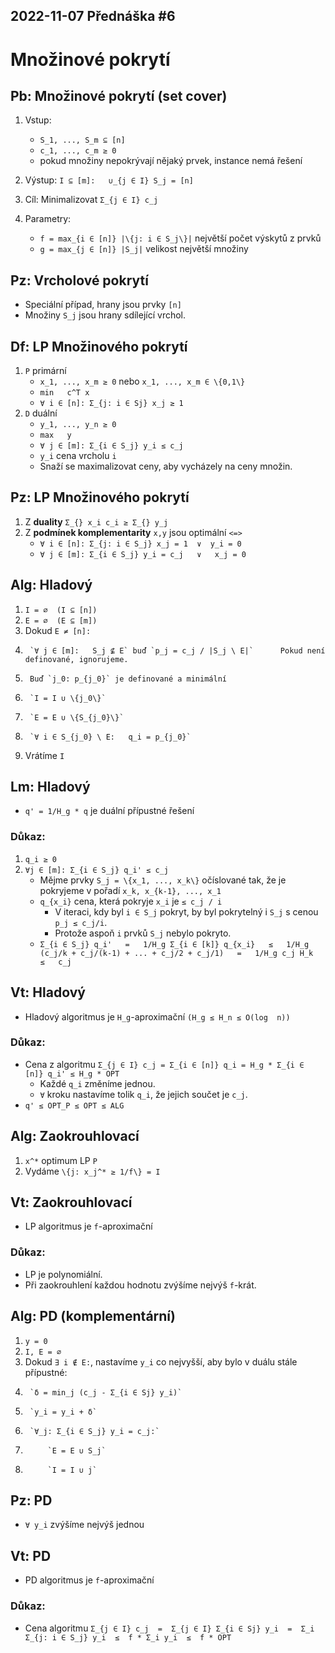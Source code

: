 2022-11-07
Přednáška #6
------------



Množinové pokrytí
=================



Pb: Množinové pokrytí (set cover)
---------------------------------
1. Vstup:
	- `S_1, ..., S_m ⊆ [n]`
	- `c_1, ..., c_m ≥ 0`
	
	+ pokud množiny nepokrývají nějaký prvek, instance nemá řešení
2. Výstup: `I ⊆ [m]:   ∪_{j ∈ I} S_j = [n]`
3. Cíl: Minimalizovat `Σ_{j ∈ I} c_j`
4. Parametry:
	- `f = max_{i ∈ [n]} |\{j: i ∈ S_j\}|` největší počet výskytů z prvků
	- `g = max_{j ∈ [n]} |S_j|` velikost největší množiny


Pz: Vrcholové pokrytí
---------------------
- Speciální případ, hrany jsou prvky `[n]`
- Množiny `S_j` jsou hrany sdílející vrchol.


Df: LP Množinového pokrytí
--------------------------
1. `P` primární
	- `x_1, ..., x_m ≥ 0`   nebo   `x_1, ..., x_m ∈ \{0,1\}`
	- `min   c^T x`
	- `∀ i ∈ [n]: Σ_{j: i ∈ Sj} x_j ≥ 1`
2. `D` duální
	- `y_1, ..., y_n ≥ 0`
	- `max   y`
	- `∀ j ∈ [m]: Σ_{i ∈ S_j} y_i ≤ c_j`
	+ `y_i` cena vrcholu `i`
	+ Snaží se maximalizovat ceny, aby vycházely na ceny množin.


Pz: LP Množinového pokrytí
--------------------------
1. Z **duality** `Σ_{} x_i c_i ≥ Σ_{} y_j`
2. Z **podmínek komplementarity** `x,y` jsou optimální  `<=>`
	- `∀ i ∈ [n]: Σ_{j: i ∈ S_j} x_j = 1  ∨  y_i = 0`
	- `∀ j ∈ [m]: Σ_{i ∈ S_j} y_i = c_j   ∨   x_j = 0`


Alg: Hladový
------------
1. `I = ∅  (I ⊆ [n])`
2. `E = ∅  (E ⊆ [m])`
3. Dokud `E ≠ [n]:`
4. 		`∀ j ∈ [m]:   S_j ⊈ E` buď `p_j = c_j / |S_j \ E|` 		Pokud není definované, ignorujeme.
5. 		Buď `j_0: p_{j_0}` je definované a minimální
6. 		`I = I ∪ \{j_0\}`
7. 		`E = E ∪ \{S_{j_0}\}`
8. 		`∀ i ∈ S_{j_0} \ E:   q_i = p_{j_0}`
9. Vrátíme `I`



Lm: Hladový
-----------
- `q' = 1/H_g * q` je duální přípustné řešení

### Důkaz:
1. `q_i ≥ 0`
2. `∀j ∈ [m]: Σ_{i ∈ S_j} q_i' ≤ c_j`
	+ Mějme prvky `S_j = \{x_1, ..., x_k\}` očíslované tak, že je pokryjeme v pořadí `x_k, x_{k-1}, ..., x_1`
	+ `q_{x_i}` cena, která pokryje `x_i` je `≤ c_j / i`
		+ V iteraci, kdy byl `i ∈ S_j` pokryt, by byl pokrytelný i `S_j` s cenou `p_j ≤ c_j/i`.
		+ Protože aspoň `i` prvků `S_j` nebylo pokryto.
	+ `Σ_{i ∈ S_j} q_i'   =   1/H_g Σ_{i ∈ [k]} q_{x_i}   ≤   1/H_g (c_j/k + c_j/(k-1) + ... + c_j/2 + c_j/1)   =   1/H_g c_j H_k   ≤   c_j`	
	


Vt: Hladový
-----------
- Hladový algoritmus je `H_g`-aproximační			`(H_g ≤ H_n ≤ O(log  n))`

### Důkaz:
- Cena z algoritmu `Σ_{j ∈ I} c_j = Σ_{i ∈ [n]} q_i = H_g * Σ_{i ∈ [n]} q_i' ≤ H_g * OPT`
	+ Každé `q_i` změníme jednou.
	+ `∀` kroku nastavíme tolik `q_i`, že jejich součet je `c_j`.
- `q' ≤ OPT_P ≤ OPT ≤ ALG`




Alg: Zaokrouhlovací
-------------------
1. `x^*` optimum LP `P`
2. Vydáme `\{j: x_j^* ≥ 1/f\} = I`


Vt: Zaokrouhlovací
------------------
- LP algoritmus je `f`-aproximační

### Důkaz:
- LP je polynomiální.
- Při zaokrouhlení každou hodnotu zvýšíme nejvýš `f`-krát.



Alg: PD (komplementární)
------------------------
1. `y = 0`
2. `I, E = ∅`
3. Dokud `∃ i ∉ E:`, nastavíme `y_i` co nejvyšší, aby bylo v duálu stále přípustné:
4. 		`δ = min_j (c_j - Σ_{i ∈ Sj} y_i)`
5. 		`y_i = y_i + δ`
6. 		`∀_j: Σ_{i ∈ S_j} y_i = c_j:`
7. 			`E = E ∪ S_j`
8. 			`I = I ∪ j`


Pz: PD
------
- `∀ y_i` zvýšíme nejvýš jednou


Vt: PD
------
- PD algoritmus je `f`-aproximační

### Důkaz:
- Cena algoritmu  `Σ_{j ∈ I} c_j  =  Σ_{j ∈ I} Σ_{i ∈ Sj} y_i  =  Σ_i Σ_{j: i ∈ S_j} y_i  ≤  f * Σ_i y_i  ≤  f * OPT`